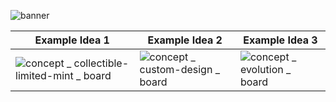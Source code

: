 ![banner](https://user-images.githubusercontent.com/3408362/172068418-b094ea91-57b9-4700-a205-9b8a311912b0.png)


| Example Idea 1   | Example Idea 2     | Example Idea 3     |
| ---------------- | ------------------ | ------------------ |
|  ![concept _ collectible-limited-mint _ board](https://user-images.githubusercontent.com/3408362/172068882-26ab6e67-492b-45ea-8c20-4f09a2a65d61.png)| ![concept _ custom-design _ board](https://user-images.githubusercontent.com/3408362/172068848-bc2e907a-79b8-4817-98a8-0e96f290d122.png) | ![concept _ evolution _ board](https://user-images.githubusercontent.com/3408362/172068849-ae69737f-0284-4ad0-a6a2-a392dd0e07ad.png) |
